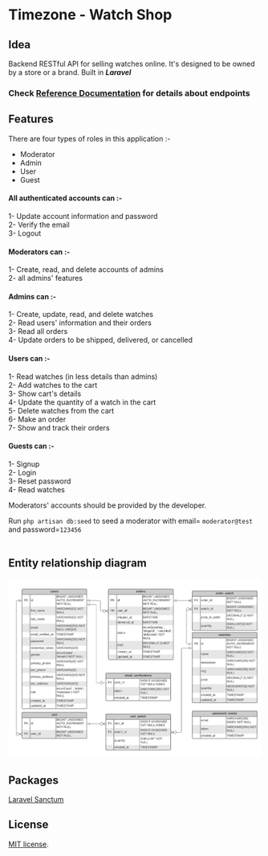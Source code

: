 # Timezone - Watch Shop

## Idea

Backend RESTful API for selling watches online. It's designed to be owned by a store or a brand. Built in ***Laravel*** 


### Check [Reference Documentation](https://github.com/YoussefMRefaat/timezone/wiki) for details about endpoints

## Features

There are four types of roles in this application :-
- Moderator
- Admin
- User
- Guest

#### All authenticated accounts can :-
1- Update account information and password <br>
2- Verify the email <br>
3- Logout

#### Moderators can :-
1- Create, read, and delete accounts of admins <br>
2- all admins' features

#### Admins can :-
1- Create, update, read, and delete watches <br>
2- Read users' information and their orders <br>
3- Read all orders <br>
4- Update orders to be shipped, delivered, or cancelled

#### Users can :-
1- Read watches (in less details than admins) <br>
2- Add watches to the cart <br>
3- Show cart's details <br>
4- Update the quantity of a watch in the cart  <br>
5- Delete watches from the cart <br>
6- Make an order <br>
7- Show and track their orders <br>

#### Guests can :-
1- Signup <br>
2- Login <br>
3- Reset password <br>
4- Read watches


Moderators' accounts should be provided by the developer. <br>

Run `php artisan db:seed` to seed a moderator with email= `moderator@test` and password=`123456` <br> <br>

## Entity relationship diagram
![ERD](ERD.png)

## Packages
[Laravel Sanctum](https://laravel.com/docs/8.x/sanctum) <br>

## License

[MIT license](https://opensource.org/licenses/MIT).



